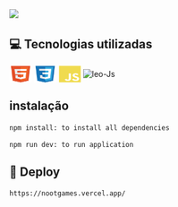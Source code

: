 <img src="https://user-images.githubusercontent.com/86381282/202016825-83a7ec9a-fa2a-470f-b79f-30f913b92208.png" />


## 💻 Tecnologias utilizadas
<div display="flex">
  <img align="center" alt="leo-HTML" height="30" width="40" src="https://raw.githubusercontent.com/devicons/devicon/master/icons/html5/html5-original.svg">
 <img align="center" alt="leo-CSS" height="30" width="40" src="https://raw.githubusercontent.com/devicons/devicon/master/icons/css3/css3-original.svg">
 <img align="center" alt="leo-Js" height="30" width="40" src="https://raw.githubusercontent.com/devicons/devicon/master/icons/javascript/javascript-plain.svg">
 <img align="center" alt="leo-Js" height="30" width="40" src="https://user-images.githubusercontent.com/86381282/200146066-f0005b91-d2e8-41e5-b358-c873c3a96406.png">
</div>

## instalação

```
npm install: to install all dependencies
```
```
npm run dev: to run application
```


## :link: Deploy

```
https://nootgames.vercel.app/
```
